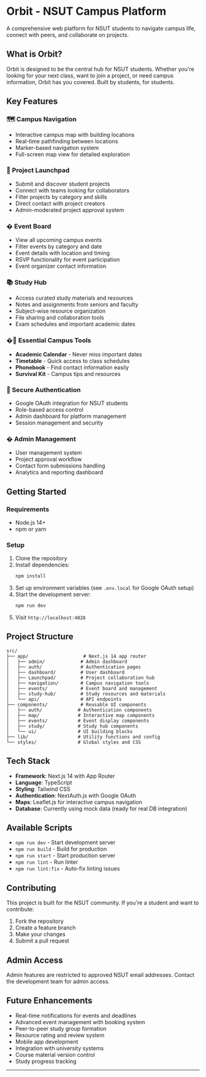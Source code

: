 # Orbit - NSUT Campus Platform

A comprehensive web platform for NSUT students to navigate campus life, connect with peers, and collaborate on projects.

## What is Orbit?

Orbit is designed to be the central hub for NSUT students. Whether you're looking for your next class, want to join a project, or need campus information, Orbit has you covered. Built by students, for students.

## Key Features

### 🗺️ Campus Navigation
- Interactive campus map with building locations
- Real-time pathfinding between locations
- Marker-based navigation system
- Full-screen map view for detailed exploration

### 🚀 Project Launchpad
- Submit and discover student projects
- Connect with teams looking for collaborators
- Filter projects by category and skills
- Direct contact with project creators
- Admin-moderated project approval system

### � Event Board
- View all upcoming campus events
- Filter events by category and date
- Event details with location and timing
- RSVP functionality for event participation
- Event organizer contact information

### 📚 Study Hub
- Access curated study materials and resources
- Notes and assignments from seniors and faculty
- Subject-wise resource organization
- File sharing and collaboration tools
- Exam schedules and important academic dates

### �📱 Essential Campus Tools
- **Academic Calendar** - Never miss important dates
- **Timetable** - Quick access to class schedules
- **Phonebook** - Find contact information easily
- **Survival Kit** - Campus tips and resources

### 🔐 Secure Authentication
- Google OAuth integration for NSUT students
- Role-based access control
- Admin dashboard for platform management
- Session management and security

### � Admin Management
- User management system
- Project approval workflow
- Contact form submissions handling
- Analytics and reporting dashboard

## Getting Started

### Requirements
- Node.js 14+ 
- npm or yarn

### Setup
1. Clone the repository
2. Install dependencies:
   ```bash
   npm install
   ```
3. Set up environment variables (see `.env.local` for Google OAuth setup)
4. Start the development server:
   ```bash
   npm run dev
   ```
5. Visit `http://localhost:4028`

## Project Structure

```
src/
├── app/                    # Next.js 14 app router
│   ├── admin/             # Admin dashboard
│   ├── auth/              # Authentication pages
│   ├── dashboard/         # User dashboard
│   ├── Launchpad/         # Project collaboration hub
│   ├── navigation/        # Campus navigation tools
│   ├── events/            # Event board and management
│   ├── study-hub/         # Study resources and materials
│   └── api/               # API endpoints
├── components/            # Reusable UI components
│   ├── auth/             # Authentication components
│   ├── map/              # Interactive map components
│   ├── events/           # Event display components
│   ├── study/            # Study hub components
│   └── ui/               # UI building blocks
├── lib/                  # Utility functions and config
└── styles/               # Global styles and CSS
```

## Tech Stack

- **Framework**: Next.js 14 with App Router
- **Language**: TypeScript
- **Styling**: Tailwind CSS
- **Authentication**: NextAuth.js with Google OAuth
- **Maps**: Leaflet.js for interactive campus navigation
- **Database**: Currently using mock data (ready for real DB integration)

## Available Scripts

- `npm run dev` - Start development server
- `npm run build` - Build for production
- `npm run start` - Start production server
- `npm run lint` - Run linter
- `npm run lint:fix` - Auto-fix linting issues

## Contributing

This project is built for the NSUT community. If you're a student and want to contribute:
1. Fork the repository
2. Create a feature branch
3. Make your changes
4. Submit a pull request

## Admin Access

Admin features are restricted to approved NSUT email addresses. Contact the development team for admin access.

## Future Enhancements

- Real-time notifications for events and deadlines
- Advanced event management with booking system
- Peer-to-peer study group formation
- Resource rating and review system
- Mobile app development
- Integration with university systems
- Course material version control
- Study progress tracking

---

